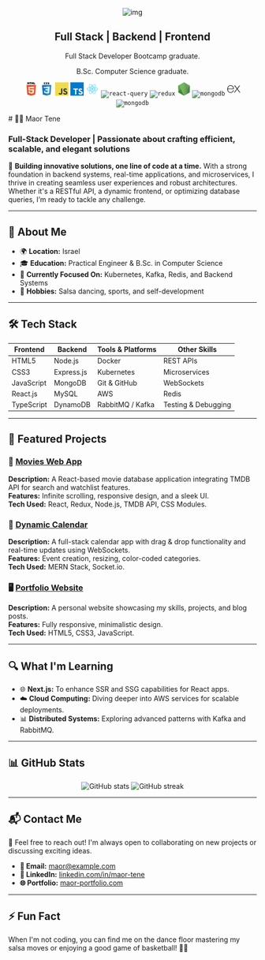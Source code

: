 <p align="center">
  <img height="200" src="https://i.pinimg.com/originals/d3/01/fd/d301fdc8f718cc4e956c6456eb2af1ee.gif" alt="img"/>
  <h2 align="center" > Full Stack | Backend | Frontend </h2>
  <p align="center">
  Full Stack Developer Bootcamp graduate.
  <p align="center">
  B.Sc. Computer Science graduate.
  </p>
  </p>
</p>
 
<p align="center">
<code><img height="27" src="https://raw.githubusercontent.com/github/explore/80688e429a7d4ef2fca1e82350fe8e3517d3494d/topics/html/html.png" alt="html"></code>
<code><img height="27" src="https://raw.githubusercontent.com/github/explore/80688e429a7d4ef2fca1e82350fe8e3517d3494d/topics/css/css.png" alt="css"></code>
<code><img height="27" src="https://raw.githubusercontent.com/github/explore/80688e429a7d4ef2fca1e82350fe8e3517d3494d/topics/javascript/javascript.png" alt="javascript"></code>
<code><img height="27" src="https://raw.githubusercontent.com/github/explore/80688e429a7d4ef2fca1e82350fe8e3517d3494d/topics/typescript/typescript.png" alt="typescript"></code>
<code><img height="27" src="https://raw.githubusercontent.com/github/explore/80688e429a7d4ef2fca1e82350fe8e3517d3494d/topics/react/react.png" alt="react"></code>
<code><img height="27" src="https://images.velog.io/images/woohm402/post/f50d9e7b-910a-4db8-963b-ba19fff6bc78/emblem-light-628080660fddb35787ff6c77e97ca43e.svg" alt="react-query"></code>
<code><img height="27" src="https://raw.githubusercontent.com/reduxjs/redux/master/logo/logo.png" alt="redux"></code>
<code><img height="27" src="https://raw.githubusercontent.com/github/explore/80688e429a7d4ef2fca1e82350fe8e3517d3494d/topics/nodejs/nodejs.png" alt="nodejs"></code>
<code><img height="27" src="https://github.com/mongodb-js/leaf/blob/master/dist/mongodb-leaf_128x128.png?raw=true" alt="mongodb"></code>
<code><img height="27" src="https://raw.githubusercontent.com/devicons/devicon/master/icons/express/express-original.svg" alt="expressjs"></code>
<code><img height="27" src="https://cdn.icon-icons.com/icons2/2389/PNG/512/socket_io_logo_icon_144874.png" alt="mongodb"></code>
</p>
# 👨‍💻 Maor Tene

### Full-Stack Developer | Passionate about crafting efficient, scalable, and elegant solutions

🚀 **Building innovative solutions, one line of code at a time.** With a strong foundation in backend systems, real-time applications, and microservices, I thrive in creating seamless user experiences and robust architectures. Whether it's a RESTful API, a dynamic frontend, or optimizing database queries, I’m ready to tackle any challenge.

---

## 📌 About Me

- 🌍 **Location:** Israel
- 🎓 **Education:** Practical Engineer & B.Sc. in Computer Science
- 🎯 **Currently Focused On:** Kubernetes, Kafka, Redis, and Backend Systems
- 🌟 **Hobbies:** Salsa dancing, sports, and self-development

---

## 🛠️ Tech Stack

| Frontend     | Backend        | Tools & Platforms    | Other Skills      |
|--------------|----------------|----------------------|-------------------|
| HTML5        | Node.js        | Docker               | REST APIs         |
| CSS3         | Express.js     | Kubernetes           | Microservices     |
| JavaScript   | MongoDB        | Git & GitHub         | WebSockets        |
| React.js     | MySQL          | AWS                  | Redis             |
| TypeScript   | DynamoDB       | RabbitMQ / Kafka     | Testing & Debugging |

---

## 💼 Featured Projects

### 🎥 [Movies Web App](https://github.com/MaorTe/Movies_Web_App)
**Description:** A React-based movie database application integrating TMDB API for search and watchlist features.  
**Features:** Infinite scrolling, responsive design, and a sleek UI.  
**Tech Used:** React, Redux, Node.js, TMDB API, CSS Modules.

### 📅 [Dynamic Calendar](https://github.com/MaorTe/dynamic-calendar)
**Description:** A full-stack calendar app with drag & drop functionality and real-time updates using WebSockets.  
**Features:** Event creation, resizing, color-coded categories.  
**Tech Used:** MERN Stack, Socket.io.

### 🖥️ [Portfolio Website](https://github.com/MaorTe/Portfolio)
**Description:** A personal website showcasing my skills, projects, and blog posts.  
**Features:** Fully responsive, minimalistic design.  
**Tech Used:** HTML5, CSS3, JavaScript.

---

## 🔍 What I'm Learning

- 🌐 **Next.js:** To enhance SSR and SSG capabilities for React apps.
- ☁️ **Cloud Computing:** Diving deeper into AWS services for scalable deployments.
- 📊 **Distributed Systems:** Exploring advanced patterns with Kafka and RabbitMQ.

---

## 📊 GitHub Stats

<p align="center">
  <img src="https://github-readme-stats.vercel.app/api?username=MaorTe&show_icons=true&theme=github_dark" alt="GitHub stats">
  <img src="https://github-readme-streak-stats.herokuapp.com?user=MaorTe&theme=github-dark-blue" alt="GitHub streak">
</p>

---

## 📬 Contact Me

💬 Feel free to reach out! I'm always open to collaborating on new projects or discussing exciting ideas.

- **📧 Email:** [maor@example.com](mailto:maor@example.com)
- **💼 LinkedIn:** [linkedin.com/in/maor-tene](https://www.linkedin.com/in/maor-tene/)
- **🌐 Portfolio:** [maor-portfolio.com](https://maor-portfolio.com)

---

## ⚡ Fun Fact

When I'm not coding, you can find me on the dance floor mastering my salsa moves or enjoying a good game of basketball! 🕺🏀

